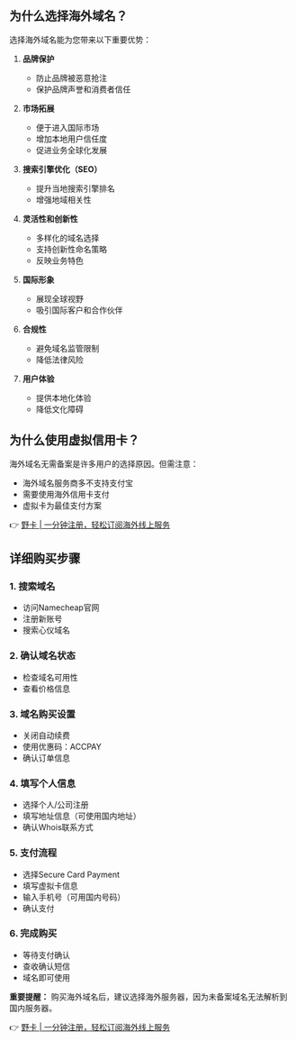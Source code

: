 ## 为什么选择海外域名？

选择海外域名能为您带来以下重要优势：

1. **品牌保护**
   - 防止品牌被恶意抢注
   - 保护品牌声誉和消费者信任

2. **市场拓展**
   - 便于进入国际市场
   - 增加本地用户信任度
   - 促进业务全球化发展

3. **搜索引擎优化（SEO）**
   - 提升当地搜索引擎排名
   - 增强地域相关性

4. **灵活性和创新性**
   - 多样化的域名选择
   - 支持创新性命名策略
   - 反映业务特色

5. **国际形象**
   - 展现全球视野
   - 吸引国际客户和合作伙伴

6. **合规性**
   - 避免域名监管限制
   - 降低法律风险

7. **用户体验**
   - 提供本地化体验
   - 降低文化障碍

## 为什么使用虚拟信用卡？

海外域名无需备案是许多用户的选择原因。但需注意：
- 海外域名服务商多不支持支付宝
- 需要使用海外信用卡支付
- 虚拟卡为最佳支付方案

👉 [野卡 | 一分钟注册，轻松订阅海外线上服务](https://bit.ly/bewildcard)

## 详细购买步骤

### 1. 搜索域名
- 访问Namecheap官网
- 注册新账号
- 搜索心仪域名

### 2. 确认域名状态
- 检查域名可用性
- 查看价格信息

### 3. 域名购买设置
- 关闭自动续费
- 使用优惠码：ACCPAY
- 确认订单信息

### 4. 填写个人信息
- 选择个人/公司注册
- 填写地址信息（可使用国内地址）
- 确认Whois联系方式

### 5. 支付流程
- 选择Secure Card Payment
- 填写虚拟卡信息
- 输入手机号（可用国内号码）
- 确认支付

### 6. 完成购买
- 等待支付确认
- 查收确认短信
- 域名即可使用

**重要提醒：** 购买海外域名后，建议选择海外服务器，因为未备案域名无法解析到国内服务器。

👉 [野卡 | 一分钟注册，轻松订阅海外线上服务](https://bit.ly/bewildcard)